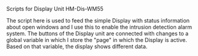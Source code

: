 Scripts for Display Unit HM-Dis-WM55

The script here is used to feed the simple Display with status information about open windows and I use this to enable the intrusion detection alarm system.
The buttons of the Display unit are connected with changes to a global variable in which I store the "page" in which the Display is active. Based on that variable, the display shows different data.

